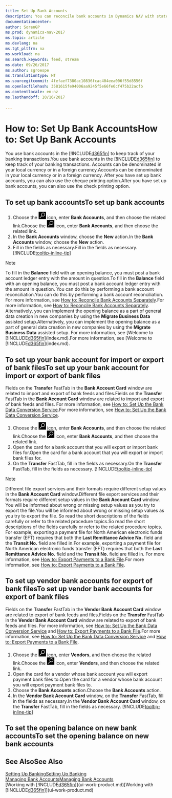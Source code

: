 ```yaml
---
title: Set Up Bank Accounts
description: You can reconcile bank accounts in Dynamics NAV with statements from the bank.
documentationcenter: 
author: SorenGP
ms.prod: dynamics-nav-2017
ms.topic: article
ms.devlang: na
ms.tgt_pltfrm: na
ms.workload: na
ms.search.keywords: feed, stream
ms.date: 09/26/2017
ms.author: sgroespe
ms.translationtype: HT
ms.sourcegitcommit: 4fefaef7380ac10836fcac404eea006f55d8556f
ms.openlocfilehash: 3581615fe94006aa9245f5e66fe6cf475b22acfb
ms.contentlocale: en-nz
ms.lasthandoff: 10/16/2017

---
```

# <a name="how-to-set-up-bank-accounts"></a><span data-ttu-id="779dc-103">How to: Set Up Bank Accounts</span><span class="sxs-lookup"><span data-stu-id="779dc-103">How to: Set Up Bank Accounts</span></span>
<span data-ttu-id="779dc-104">You use bank accounts in the [!INCLUDE[d365fin](includes/d365fin_md.md)] to keep track of your banking transactions.</span><span class="sxs-lookup"><span data-stu-id="779dc-104">You use bank accounts in the [!INCLUDE[d365fin](includes/d365fin_md.md)] to keep track of your banking transactions.</span></span> <span data-ttu-id="779dc-105">Accounts can be denominated in your local currency or in a foreign currency.</span><span class="sxs-lookup"><span data-stu-id="779dc-105">Accounts can be denominated in your local currency or in a foreign currency.</span></span> <span data-ttu-id="779dc-106">After you have set up bank accounts, you can also use the cheque printing option.</span><span class="sxs-lookup"><span data-stu-id="779dc-106">After you have set up bank accounts, you can also use the check printing option.</span></span>

## <a name="to-set-up-bank-accounts"></a><span data-ttu-id="779dc-107">To set up bank accounts</span><span class="sxs-lookup"><span data-stu-id="779dc-107">To set up bank accounts</span></span>
1. <span data-ttu-id="779dc-108">Choose the ![Search for Page or Report](media/ui-search/search_small.png "Search for Page or Report icon") icon, enter **Bank Accounts**, and then choose the related link.</span><span class="sxs-lookup"><span data-stu-id="779dc-108">Choose the ![Search for Page or Report](media/ui-search/search_small.png "Search for Page or Report icon") icon, enter **Bank Accounts**, and then choose the related link.</span></span>
2. <span data-ttu-id="779dc-109">In the **Bank Accounts** window, choose the **New** action.</span><span class="sxs-lookup"><span data-stu-id="779dc-109">In the **Bank Accounts** window, choose the **New** action.</span></span>
3. <span data-ttu-id="779dc-110">Fill in the fields as necessary.</span><span class="sxs-lookup"><span data-stu-id="779dc-110">Fill in the fields as necessary.</span></span> [!INCLUDE[tooltip-inline-tip](includes/tooltip-inline-tip_md.md)]

> [!NOTE]
> <span data-ttu-id="779dc-111">To fill in the **Balance** field with an opening balance, you must post a bank account ledger entry with the amount in question.</span><span class="sxs-lookup"><span data-stu-id="779dc-111">To fill in the **Balance** field with an opening balance, you must post a bank account ledger entry with the amount in question.</span></span> <span data-ttu-id="779dc-112">You can do this by performing a bank account reconciliation.</span><span class="sxs-lookup"><span data-stu-id="779dc-112">You can do this by performing a bank account reconciliation.</span></span> <span data-ttu-id="779dc-113">For more information, see [How to: Reconcile Bank Accounts Separately](bank-how-reconcile-bank-accounts-separately.md).</span><span class="sxs-lookup"><span data-stu-id="779dc-113">For more information, see [How to: Reconcile Bank Accounts Separately](bank-how-reconcile-bank-accounts-separately.md).</span></span> <span data-ttu-id="779dc-114">Alternatively, you can implement the opening balance as a part of general data creation in new companies by using the **Migrate Business Data** assisted setup.</span><span class="sxs-lookup"><span data-stu-id="779dc-114">Alternatively, you can implement the opening balance as a part of general data creation in new companies by using the **Migrate Business Data** assisted setup.</span></span> <span data-ttu-id="779dc-115">For more information, see [Welcome to [!INCLUDE[d365fin](includes/d365fin_md.md)](index.md).</span><span class="sxs-lookup"><span data-stu-id="779dc-115">For more information, see [Welcome to [!INCLUDE[d365fin](includes/d365fin_md.md)](index.md).</span></span>

## <a name="to-set-up-your-bank-account-for-import-or-export-of-bank-files"></a><span data-ttu-id="779dc-116">To set up your bank account for import or export of bank files</span><span class="sxs-lookup"><span data-stu-id="779dc-116">To set up your bank account for import or export of bank files</span></span>
<span data-ttu-id="779dc-117">Fields on the **Transfer** FastTab in the **Bank Account Card** window are related to import and export of bank feeds and files.</span><span class="sxs-lookup"><span data-stu-id="779dc-117">Fields on the **Transfer** FastTab in the **Bank Account Card** window are related to import and export of bank feeds and files.</span></span> <span data-ttu-id="779dc-118">For more information, see [How to: Set Up the Bank Data Conversion Service](bank-how-setup-bank-data-conversion-service.md).</span><span class="sxs-lookup"><span data-stu-id="779dc-118">For more information, see [How to: Set Up the Bank Data Conversion Service](bank-how-setup-bank-data-conversion-service.md).</span></span>

1. <span data-ttu-id="779dc-119">Choose the ![Search for Page or Report](media/ui-search/search_small.png "Search for Page or Report icon") icon, enter **Bank Accounts**, and then choose the related link.</span><span class="sxs-lookup"><span data-stu-id="779dc-119">Choose the ![Search for Page or Report](media/ui-search/search_small.png "Search for Page or Report icon") icon, enter **Bank Accounts**, and then choose the related link.</span></span>
2. <span data-ttu-id="779dc-120">Open the card for a bank account that you will export or import bank files for.</span><span class="sxs-lookup"><span data-stu-id="779dc-120">Open the card for a bank account that you will export or import bank files for.</span></span>
3. <span data-ttu-id="779dc-121">On the **Transfer** FastTab, fill in the fields as necessary.</span><span class="sxs-lookup"><span data-stu-id="779dc-121">On the **Transfer** FastTab, fill in the fields as necessary.</span></span> [!INCLUDE[tooltip-inline-tip](includes/tooltip-inline-tip_md.md)]

> [!NOTE]  
>   <span data-ttu-id="779dc-122">Different file export services and their formats require different setup values in the **Bank Account Card** window.</span><span class="sxs-lookup"><span data-stu-id="779dc-122">Different file export services and their formats require different setup values in the **Bank Account Card** window.</span></span> <span data-ttu-id="779dc-123">You will be informed about wrong or missing setup values as you try to export the file.</span><span class="sxs-lookup"><span data-stu-id="779dc-123">You will be informed about wrong or missing setup values as you try to export the file.</span></span> <span data-ttu-id="779dc-124">So read the short descriptions of the fields carefully or refer to the related procedure topics.</span><span class="sxs-lookup"><span data-stu-id="779dc-124">So read the short descriptions of the fields carefully or refer to the related procedure topics.</span></span> <span data-ttu-id="779dc-125">For example, exporting a payment file for North American electronic funds transfer (EFT) requires that both the **Last Remittance Advice No.** field and the **Transit No.** field are filled in.</span><span class="sxs-lookup"><span data-stu-id="779dc-125">For example, exporting a payment file for North American electronic funds transfer (EFT) requires that both the **Last Remittance Advice No.** field and the **Transit No.** field are filled in.</span></span> <span data-ttu-id="779dc-126">For more information, see [How to: Export Payments to a Bank File](payables-how-export-payments-bank-file.md).</span><span class="sxs-lookup"><span data-stu-id="779dc-126">For more information, see [How to: Export Payments to a Bank File](payables-how-export-payments-bank-file.md).</span></span>

## <a name="to-set-up-vendor-bank-accounts-for-export-of-bank-files"></a><span data-ttu-id="779dc-127">To set up vendor bank accounts for export of bank files</span><span class="sxs-lookup"><span data-stu-id="779dc-127">To set up vendor bank accounts for export of bank files</span></span>
<span data-ttu-id="779dc-128">Fields on the **Transfer** FastTab in the **Vendor Bank Account Card** window are related to export of bank feeds and files.</span><span class="sxs-lookup"><span data-stu-id="779dc-128">Fields on the **Transfer** FastTab in the **Vendor Bank Account Card** window are related to export of bank feeds and files.</span></span> <span data-ttu-id="779dc-129">For more information, see [How to: Set Up the Bank Data Conversion Service](bank-how-setup-bank-data-conversion-service.md) and [How to: Export Payments to a Bank File](payables-how-export-payments-bank-file.md).</span><span class="sxs-lookup"><span data-stu-id="779dc-129">For more information, see [How to: Set Up the Bank Data Conversion Service](bank-how-setup-bank-data-conversion-service.md) and [How to: Export Payments to a Bank File](payables-how-export-payments-bank-file.md).</span></span>

1. <span data-ttu-id="779dc-130">Choose the ![Search for Page or Report](media/ui-search/search_small.png "Search for Page or Report icon") icon, enter **Vendors**, and then choose the related link.</span><span class="sxs-lookup"><span data-stu-id="779dc-130">Choose the ![Search for Page or Report](media/ui-search/search_small.png "Search for Page or Report icon") icon, enter **Vendors**, and then choose the related link.</span></span>
2. <span data-ttu-id="779dc-131">Open the card for a vendor whose bank account you will export payment bank files to.</span><span class="sxs-lookup"><span data-stu-id="779dc-131">Open the card for a vendor whose bank account you will export payment bank files to.</span></span>
3. <span data-ttu-id="779dc-132">Choose the **Bank Accounts** action.</span><span class="sxs-lookup"><span data-stu-id="779dc-132">Choose the **Bank Accounts** action.</span></span>
3. <span data-ttu-id="779dc-133">In the **Vendor Bank Account Card** window, on the **Transfer** FastTab, fill in the fields as necessary.</span><span class="sxs-lookup"><span data-stu-id="779dc-133">In the **Vendor Bank Account Card** window, on the **Transfer** FastTab, fill in the fields as necessary.</span></span> [!INCLUDE[tooltip-inline-tip](includes/tooltip-inline-tip_md.md)]

## <a name="to-set-the-opening-balance-on-new-bank-accounts"></a><span data-ttu-id="779dc-134">To set the opening balance on new bank accounts</span><span class="sxs-lookup"><span data-stu-id="779dc-134">To set the opening balance on new bank accounts</span></span>


## <a name="see-also"></a><span data-ttu-id="779dc-135">See Also</span><span class="sxs-lookup"><span data-stu-id="779dc-135">See Also</span></span>
[<span data-ttu-id="779dc-136">Setting Up Banking</span><span class="sxs-lookup"><span data-stu-id="779dc-136">Setting Up Banking</span></span>](bank-setup-banking.md)  
[<span data-ttu-id="779dc-137">Managing Bank Accounts</span><span class="sxs-lookup"><span data-stu-id="779dc-137">Managing Bank Accounts</span></span>](bank-manage-bank-accounts.md)  
<span data-ttu-id="779dc-138">[Working with [!INCLUDE[d365fin](includes/d365fin_md.md)]](ui-work-product.md)</span><span class="sxs-lookup"><span data-stu-id="779dc-138">[Working with [!INCLUDE[d365fin](includes/d365fin_md.md)]](ui-work-product.md)</span></span>

